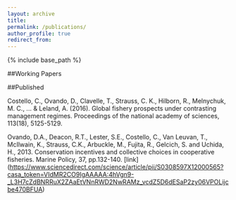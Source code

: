```yaml
---
layout: archive
title:
permalink: /publications/
author_profile: true
redirect_from:
---
```


{% include base_path %}

##Working Papers

##Published

Costello, C., Ovando, D., Clavelle, T., Strauss, C. K., Hilborn, R., Melnychuk, M. C., ... & Leland, A. (2016). Global fishery prospects under contrasting management regimes. Proceedings of the national academy of sciences, 113(18), 5125-5129.


Ovando, D.A., Deacon, R.T., Lester, S.E., Costello, C., Van Leuvan, T., McIlwain, K., Strauss, C.K., Arbuckle, M., Fujita, R., Gelcich, S. and Uchida, H., 2013. Conservation incentives and collective choices in cooperative fisheries. Marine Policy, 37, pp.132-140. [link] (https://www.sciencedirect.com/science/article/pii/S0308597X12000565?casa_token=VIdMR2CO9IgAAAAA:4hVgn9-_L3H7cZdBNRRuX2ZAaEtVNnRWD2NwRAMz_vcdZ5D6dESaP2zy06VPOLijcbe470BFUA)
